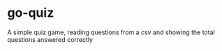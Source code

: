 # go-quiz
A simple quiz game, reading questions from a csv and showing the total questions answered correctly
